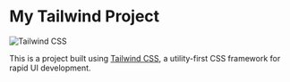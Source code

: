 # My Tailwind Project

![Tailwind CSS](https://tailwindcss.com/_next/static/media/tailwindcss-mark.6bcf64e0e5a7b83a1b5cf59b7eac83d5.svg)

This is a project built using [Tailwind CSS](https://tailwindcss.com/), a utility-first CSS framework for rapid UI development.
